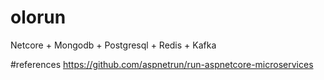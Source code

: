 # olorun
Netcore + Mongodb + Postgresql + Redis + Kafka

#references
https://github.com/aspnetrun/run-aspnetcore-microservices
